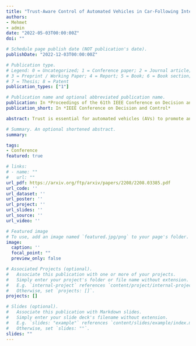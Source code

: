 ```yaml
---
title: "Trust-Aware Control of Automated Vehicles in Car-Following Interactions with Human Drivers"
authors:
- Mehmet
- admin
date: "2022-05-03T00:00:00Z"
doi: ""

# Schedule page publish date (NOT publication's date).
publishDate: "2022-12-03T00:00:00Z"

# Publication type.
# Legend: 0 = Uncategorized; 1 = Conference paper; 2 = Journal article;
# 3 = Preprint / Working Paper; 4 = Report; 5 = Book; 6 = Book section;
# 7 = Thesis; 8 = Patent
publication_types: ["1"]

# Publication name and optional abbreviated publication name.
publication: In *Proceedings of the 61th IEEE Conference on Decision and Control*
publication_short: In *IEEE Conference on Decision and Control*

abstract: Trust is essential for automated vehicles (AVs) to promote and sustain technology acceptance in human-dominated traffic scenarios. However, computational trust dynamic models describing the interactive relationship between the AVs and surrounding human drivers in traffic rarely exist. This paper aims to fill this gap by developing a quantitative trust dynamic model of the human driver in the car-following interaction with the AV and incorporating the proposed trust dynamic model into the AV's control design. The human driver's trust level is modeled as a plan evaluation metric that measures the explicability of the AV's plan from the human driver's perspective, and the explicability score of the AV's plan is integrated into the AV's decision-making process. With the proposed approach, trust-aware AVs generate explicable plans by optimizing both predefined plans and explicability of the plans in the car-following interactions with the following human driver. The results collectively demonstrate that the trust-aware AV can generate more explicable plans and achieve a higher trust level for the human driver compared to trust-unaware AV in human-AV interactions.

# Summary. An optional shortened abstract.
summary:

tags:
- Conference
featured: true

# links:
# - name: ""
#   url: ""
url_pdf: https://arxiv.org/ftp/arxiv/papers/2208/2208.03385.pdf
url_code: ''
url_dataset: ''
url_poster: ''
url_project: ''
url_slides: ''
url_source: ''
url_video: ''

# Featured image
# To use, add an image named `featured.jpg/png` to your page's folder.
image:
  caption: ''
  focal_point: ""
  preview_only: false

# Associated Projects (optional).
#   Associate this publication with one or more of your projects.
#   Simply enter your project's folder or file name without extension.
#   E.g. `internal-project` references `content/project/internal-project/index.md`.
#   Otherwise, set `projects: []`.
projects: []

# Slides (optional).
#   Associate this publication with Markdown slides.
#   Simply enter your slide deck's filename without extension.
#   E.g. `slides: "example"` references `content/slides/example/index.md`.
#   Otherwise, set `slides: ""`.
slides: ""
---
```

